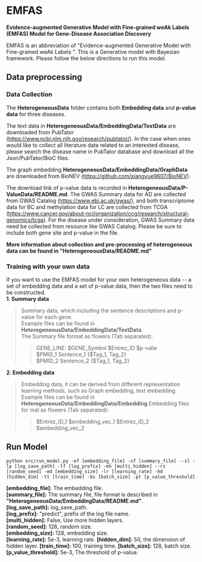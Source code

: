 # EMFAS
**Evidence-augmented Generative Model with Fine-grained weAk Labels (EMFAS) Model for Gene-Disease Association Discovery**

EMFAS is an abbreviation of "Evidence-augmented Generative Model with Fine-grained weAk Labels ". This is a Generative model with Bayesian framework. Please follow the below directions to run this model.

## Data preprocessing


### Data Collection
The **HeterogeneousData** folder contains both **Embedding data** and **p-value data** for three diseases. 

The text data in **HeterogeneousData/EmbeddingData/TextData** are downloaded from PubTator (https://www.ncbi.nlm.nih.gov/research/pubtator/). In the case when ones would like to collect all literature data related to an interested disease, please search the disease name in PubTator database and download all the Json/PubTator/BioC files.

The graph embedding **HeterogeneousData/EmbeddingData/GraphData** are downloaded from BioNEV (https://github.com/xiangyue9607/BioNEV). 

The download link of p-value data is recorded in **HeterogeneousData/P-ValueData/README.md**. The GWAS Summary data for AD are collected from GWAS Catalog (https://www.ebi.ac.uk/gwas/), and both transcriptome data for BC and methylation data for LC are collected from TCGA (https://www.cancer.gov/about-nci/organization/ccg/research/structural-genomics/tcga). For the disease under consideration, GWAS Summary data need be collected from resource like GWAS Catalog. Please be sure to include both gene site and p-value in the file.

**More information about collection and pre-processing of heterogeneous data can be found in "HeterogeneousData/README.md"**

### Training with your own data  
If you want to use the EMFAS model for your own heterogeneous data -- a set of embedding data and a set of p-value data, then the two files need to be constructed.  
**1. Summary data**  
> Summary data, which including the sentence descriptions and p-value for each gene.  
> Example files can be found in **HeterogeneousData/EmbeddingData/TextData**.  
> The Summary file format as flowers (Tab separated):  
>> GENE_LINE:    $GENE_Symbol    $Entrez_ID  $p-valie  
>> $PMID_1 Sentence_1   {$Tag_1, Tag_2}  
>> $PMID_2 Sentence_2   {$Tag_1, Tag_2}   

**2. Embedding data**
> Embedding data, it can be derived from different representation learning methods, such as Graph embedding, text embedding.
> Example files can be found in **HeterogeneousData/EmbeddingData/Embedding**
> Embedding files for mat as flowers (Tab separated):
>> $Entrez_ID_1 $embedding_vec_1
>> $Entrez_ID_2 $embedding_vec_2

## Run Model
 
    python src/run_model.py -ef [embedding_file] -sf [summary_file] --sl -lp [log_save_path] -lf [log_prefix] -mh [multi_hidden] --rs [random_seed] -ed [embedding_size] -lr [learning_rate] -hd [hidden_dim] -tt [train_time] -bs [batch_size] -pt [p_value_threshold]
    
**\[embedding_file]:** The embedding file.  
**\[summary_file]:** The summary file, file format is described in **"HeterogeneousData/EmbeddingData/README.md"**.  
**\[log_save_path]:** log_save_path.    
**\[log_prefix]:**  "predict", prefix of the log file name.  
**\[multi_hidden]:** False, Use more hidden layers.   
**\[random_seed]:** 126, random size.   
**\[embedding_size]:** 128, embedding size.  
**\[learning_rate]:** 5e-3, learning rate. 
**\[hidden_dim]:** 50, the dimension of hidden layer. 
**\[train_time]:** 100, training time. 
**\[batch_size]:** 128, batch size.  
**\[p_value_threshold]:** 5e-3, The threshold of p-value.  
